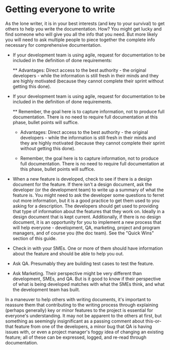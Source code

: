 # Getting everyone to write


As the lone writer, it is in your best interests (and key to your survival) to get others to help you write the documentation. How? You might get lucky and find someone who will give you all the info that you need.  But more likely you will need to ask multiple people to piece together the complete info necessary for comprehensive documentation.

* If your development team is using agile, request for documentation to be included in the definition of done requirements:

   ** Advantages: Direct access to the best authority  - the original developers - while the information is still fresh in their minds and they are highly motivated (because they cannot complete their sprint without getting this done).


* If your development team is using agile, request for documentation to be included in the definition of done requirements. 

   ** Remember, the goal here is to capture information, not to produce full documentation. There is no need to require full documentation at this phase, bullet points will suffice.

  * Advantages: Direct access to the best authority  - the original developers - while the information is still fresh in their minds and they are highly motivated (because they cannot complete their sprint without getting this done).

  * Remember, the goal here is to capture information, not to produce full documentation. There is no need to require full documentation at this phase, bullet points will suffice.

* When a new feature is developed, check to see if there is a design document for the feature. If there isn't a design document, ask the developer (or the development team) to write up a summary of what the feature is. You might need to ask the developer some questions to ferret out more information, but it is a good practice to get them used to you asking for a description. The developers should get used to providing that type of information about the features that they work on. Ideally in a design document that is kept current. Additionally, if there is no design document, it is an opportunity for you to implement a new process that will help everyone - development, QA, marketing, project and program managers, and of course you (the doc team).  See the "Quick Wins" section of this guide.

* Check in with your SMEs. One or more of them should have information about the feature and should be able to help you out.

* Ask QA. Presumably they are building test cases to test the feature.

* Ask Marketing. Their perspective might be very different than development, SMEs, and QA. But is it good to know if their perspective of what is being developed matches with what the SMEs think, and what the development team has built.

In a maneuver to help others with writing documents, it's important to reassure them that contributing to the writing process through explaining (perhaps generally) key or minor features to the project is essential for everyone's understanding. It may not be apparent to the others at first, but something as seemingly insignificant as a passing comment about this-or-that feature from one of the developers, a minor bug that QA is having issues with, or even a project manager's foggy idea of changing an existing feature; all of these can be expressed, logged, and re-read through documentation. 

